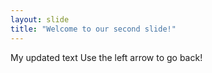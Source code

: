 ```yaml
---
layout: slide
title: "Welcome to our second slide!"
---
```

My updated text 
Use the left arrow to go back!

